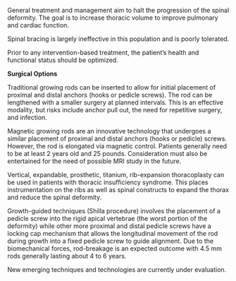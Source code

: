 General treatment and management aim to halt the progression of the spinal deformity. The goal is to increase thoracic volume to improve pulmonary and cardiac function.

Spinal bracing is largely ineffective in this population and is poorly tolerated.

Prior to any intervention-based treatment, the patient’s health and functional status should be optimized.

**Surgical Options**

Traditional growing rods can be inserted to allow for initial placement of proximal and distal anchors (hooks or pedicle screws). The rod can be lengthened with a smaller surgery at planned intervals. This is an effective modality, but risks include anchor pull out, the need for repetitive surgery, and infection.

Magnetic growing rods are an innovative technology that undergoes a similar placement of proximal and distal anchors (hooks or pedicle) screws. However, the rod is elongated via magnetic control. Patients generally need to be at least 2 years old and 25 pounds. Consideration must also be entertained for the need of possible MRI study in the future.

Vertical, expandable, prosthetic, titanium, rib-expansion thoracoplasty can be used in patients with thoracic insufficiency syndrome. This places instrumentation on the ribs as well as spinal constructs to expand the thorax and reduce the spinal deformity.

Growth-guided techniques (Shilla procedure) involves the placement of a pedicle screw into the rigid apical vertebrae (the worst portion of the deformity) while other more proximal and distal pedicle screws have a locking cap mechanism that allows the longitudinal movement of the rod during growth into a fixed pedicle screw to guide alignment. Due to the biomechanical forces, rod-breakage is an expected outcome with 4.5 mm rods generally lasting about 4 to 6 years.

New emerging techniques and technologies are currently under evaluation.